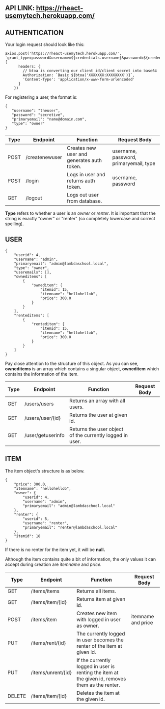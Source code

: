 ## API LINK: https://rheact-usemytech.herokuapp.com/

## AUTHENTICATION

Your login request should look like this:
```
axios.post('https://rheact-usemytech.herokuapp.com/', `grant_type=password&username=${credentials.username}&password=${credentials.password}`, {
      headers: {
        // btoa is converting our client id/client secret into base64
        Authorization: `Basic ${btoa('XXXXXXX:XXXXXXXX')}`,
        'Content-Type': 'application/x-www-form-urlencoded'
      }
    })
```
For registering a user, the format is:

    {
       "username": "theuser",
       "password": "secretive",
       "primaryemail": "name@domain.com",
       "type": "owner"
    }
| Type | Endpoint       | Function                                   | Request Body                     |
|------|----------------|--------------------------------------------|----------------------------------|
| POST | /createnewuser | Creates new user and generates auth token. | username, password, primaryemail, type |
| POST | /login         | Logs in user and returns auth token.       | username, password               |
| GET  | /logout        | Logs out user from database.               |                                  |

**Type** refers to whether a user is an *owner* or *renter*. It is important that the string is exactly "owner" or "renter" (so completely lowercase and correct spelling).

## USER

    {
        "userid": 4,
        "username": "admin",
        "primaryemail": "admin@lambdaschool.local",
        "type": "owner",
        "useremails": [],
        "owneditems": [
            {
                "owneditem": {
                    "itemid": 15,
                    "itemname": "hellohellob",
                    "price": 300.0
                }
            }
        ],
        "renteditems": [
            {
                "renteditem": {
                    "itemid": 15,
                    "itemname": "hellohellob",
                    "price": 300.0
                }
            }
        ]
    }

Pay close attention to the structure of this object.
As you can see, **owneditems** is an array which contains a singular object, **owneditem** which contains the information of the item.


| Type | Endpoint          | Function                                                 | Request Body |
|------|-------------------|----------------------------------------------------------|--------------|
| GET  | /users/users      | Returns an array with all users.                         |              |
| GET  | /users/user/{id}  | Returns the user at given id.                            |              |
| GET  | /user/getuserinfo | Returns the user object of the currently logged in user. |              |

 

## ITEM

The item object's structure is as below.

    {
        "price": 300.0,
        "itemname": "hellohellob",
        "owner": {
            "userid": 4,
            "username": "admin",
            "primaryemail": "admin@lambdaschool.local"
        },
        "renter": {
            "userid": 5,
            "username": "renter",
            "primaryemail": "renter@lambdaschool.local"
        },
        "itemid": 18
    }
If there is no renter for the item yet, it will be **null.**

Although the item contains quite a bit of information, the only values it can accept during creation are *itemname* and *price.*

| Type | Endpoint           | Function                                                                                         | Request Body       |
|------|--------------------|--------------------------------------------------------------------------------------------------|--------------------|
| GET  | /items/items       | Returns all items.                                                                               |                    |
| GET  | /items/item/{id}   | Returns item at given id.                                                                        |                    |
| POST | /items/item        | Creates new item with logged in user as owner.                                                   | itemname and price |
| PUT  | /items/rent/{id}   | The currently logged in user becomes the renter of the item at given id.                         |                    |
| PUT  | /items/unrent/{id} | If the currently logged in user is renting the item at the given id, removes them as the renter. |                    |
| DELETE| /items/item/{id} | Deletes the item at the given id. |                    |
